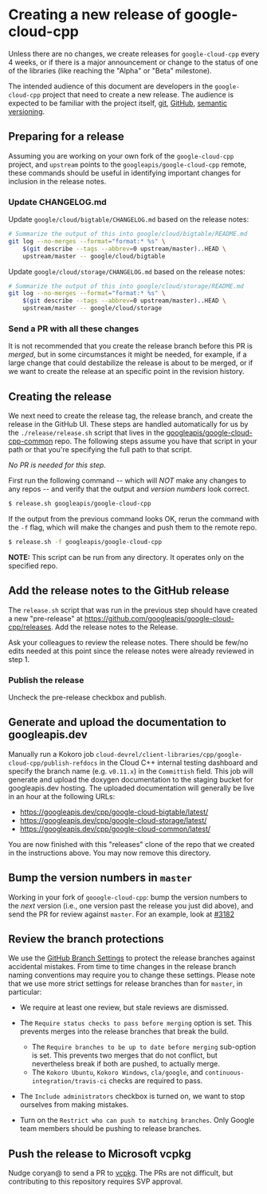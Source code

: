 # Creating a new release of google-cloud-cpp

Unless there are no changes, we create releases for `google-cloud-cpp` every
4 weeks, or if there is a major announcement or change to the status of one
of the libraries (like reaching the "Alpha" or "Beta" milestone).

The intended audience of this document are developers in the `google-cloud-cpp`
project that need to create a new release. The audience is expected to be
familiar with the project itself, [git][git-docs], [GitHub][github-guides],
[semantic versioning](https://semver.org).

## Preparing for a release

Assuming you are working on your own fork of the `google-cloud-cpp` project,
and `upstream` points to the `googleapis/google-cloud-cpp` remote, these
commands should be useful in identifying important changes for inclusion in the
release notes.

### Update CHANGELOG.md

Update `google/cloud/bigtable/CHANGELOG.md` based on the release notes:

```bash
# Summarize the output of this into google/cloud/bigtable/README.md
git log --no-merges --format="format:* %s" \
    $(git describe --tags --abbrev=0 upstream/master)..HEAD \
    upstream/master -- google/cloud/bigtable
```

Update `google/cloud/storage/CHANGELOG.md` based on the release notes:

```bash
# Summarize the output of this into google/cloud/storage/README.md
git log --no-merges --format="format:* %s" \
    $(git describe --tags --abbrev=0 upstream/master)..HEAD \
    upstream/master -- google/cloud/storage
```

### Send a PR with all these changes

It is not recommended that you create the release branch before this PR is
*merged*, but in some circumstances it might be needed, for example, if a large
change that could destabilize the release is about to be merged, or if we want
to create the release at an specific point in the revision history.

## Creating the release

We next need to create the release tag, the release branch, and create the
release in the GitHub UI. These steps are handled automatically for us by the
`./release/release.sh` script that lives in the
[googleapis/google-cloud-cpp-common](https://github.com/googleapis/google-cloud-cpp-common/blob/master/release/release.sh)
repo. The following steps assume you have that script in your path or that
you're specifying the full path to that script.

*No PR is needed for this step.*

First run the following command -- which will *NOT* make any changes to any
repos -- and verify that the output and *version numbers* look correct.

```bash
$ release.sh googleapis/google-cloud-cpp
```

If the output from the previous command looks OK, rerun the command with the
`-f` flag, which will make the changes and push them to the remote repo.

```bash
$ release.sh -f googleapis/google-cloud-cpp
```

**NOTE:** This script can be run from any directory. It operates only on the
specified repo.

## Add the release notes to the GitHub release

The `release.sh` script that was run in the previous step should have created a
new "pre-release" at
https://github.com/googleapis/google-cloud-cpp/releases. Add the release
notes to the Release.

Ask your colleagues to review the release notes. There should be few/no edits
needed at this point since the release notes were already reviewed in step 1.

### Publish the release

Uncheck the pre-release checkbox and publish.

## Generate and upload the documentation to googleapis.dev

Manually run a Kokoro job
`cloud-devrel/client-libraries/cpp/google-cloud-cpp/publish-refdocs` in the
Cloud C++ internal testing dashboard and specify the branch name (e.g.
`v0.11.x`) in the `Committish` field. This job will generate and upload the
doxygen documentation to the staging bucket for googleapis.dev hosting. The
uploaded documentation will generally be live in an hour at the following URLs:
* https://googleapis.dev/cpp/google-cloud-bigtable/latest/
* https://googleapis.dev/cpp/google-cloud-storage/latest/
* https://googleapis.dev/cpp/google-cloud-common/latest/

You are now finished with this "releases" clone of the repo that we created in
the instructions above. You may now remove this directory.

## Bump the version numbers in `master`

Working in your fork of `gooogle-cloud-cpp`: bump the version numbers to the
*next* version (i.e., one version past the release you just did above), and
send the PR for review against `master`. For an example, look at
[#3182](https://github.com/googleapis/google-cloud-cpp/pull/3182)

## Review the branch protections

We use the [GitHub Branch Settings][github-branch-settings] to protect the
release branches against accidental mistakes. From time to time changes in the
release branch naming conventions may require you to change these settings.
Please note that we use more strict settings for release branches than for
`master`, in particular:

* We require at least one review, but stale reviews are dismissed.
* The `Require status checks to pass before merging` option is set.
  This prevents merges into the release branches that break the build.
  * The `Require branches to be up to date before merging` sub-option
    is set. This prevents two merges that do not conflict, but nevertheless
    break if both are pushed, to actually merge.
  * The `Kokoro Ubuntu`, `Kokoro Windows`, `cla/google`, and
    `continuous-integration/travis-ci` checks are required to pass.

* The `Include administrators` checkbox is turned on, we want to stop ourselves
  from making mistakes.

* Turn on the `Restrict who can push to matching branches`. Only Google team
  members should be pushing to release branches.

[git-docs]: https://git-scm.com/doc
[github-guides]: https://guides.github.com/
[github-branch-settings]: https://github.com/googleapis/google-cloud-cpp/settings/branches

## Push the release to Microsoft vcpkg

Nudge coryan@ to send a PR to
[vcpkg](https://github.com/Microsoft/vcpkg/tree/master/ports/google-cloud-cpp).
The PRs are not difficult, but contributing to this repository requires SVP
approval.
